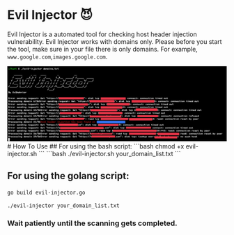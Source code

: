 # Evil Injector 😈
Evil Injector is a automated tool for checking host header injection vulnerability. Evil Injector works with domains only. Please before you start the tool, make sure in your file there is only domains. For example, ```www.google.com```,```images.google.com```.

<img src="Evil-Injector.jpg">
# How To Use
## For using the bash script:
```bash
chmod +x evil-injector.sh
```
```bash
./evil-injector.sh your_domain_list.txt
```

## For using the golang script:
```golang
go build evil-injector.go
```
```golang
./evil-injector your_domain_list.txt
```

### Wait patiently until the scanning gets completed. 
